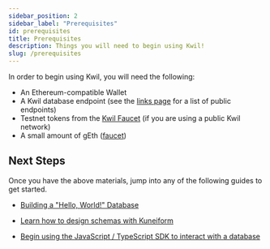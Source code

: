 ```yaml
---
sidebar_position: 2
sidebar_label: "Prerequisites"
id: prerequisites
title: Prerequisites
description: Things you will need to begin using Kwil!
slug: /prerequisites
---
```


In order to begin using Kwil, you will need the following:

- An Ethereum-compatible Wallet
- A Kwil database endpoint (see the [links page](./links.mdx) for a list of public endpoints)
- Testnet tokens from the [Kwil Faucet](<https://faucet.kwil.com>) (if you are using a public Kwil network)
- A small amount of gEth ([faucet](https://faucet.quicknode.com/drip))

## Next Steps

Once you have the above materials, jump into any of the following guides to get started.

- [Building a "Hello, World!" Database](./tutorials/hello-world-application/creating-the-database.mdx)

- [Learn how to design schemas with Kuneiform](./kuneiform/introduction.mdx)

- [Begin using the JavaScript / TypeScript SDK to interact with a database](./sdks/js-ts/overview.mdx)
